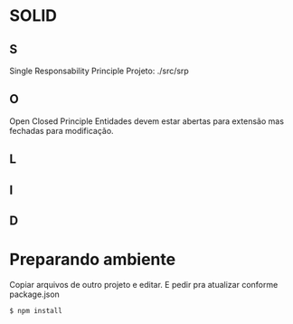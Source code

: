 
# SOLID

## S
Single Responsability Principle
Projeto: ./src/srp

## O
Open Closed Principle
Entidades devem estar abertas para extensão mas fechadas para modificação.

## L

## I

## D



# Preparando ambiente
Copiar arquivos de outro projeto e editar.
E pedir pra atualizar conforme package.json
```
$ npm install
```
